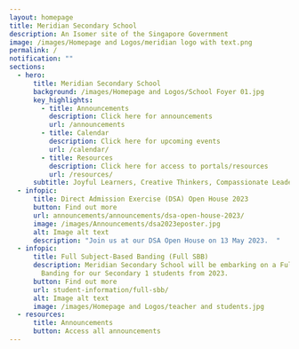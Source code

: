 ```yaml
---
layout: homepage
title: Meridian Secondary School
description: An Isomer site of the Singapore Government
image: /images/Homepage and Logos/meridian logo with text.png
permalink: /
notification: ""
sections:
  - hero:
      title: Meridian Secondary School
      background: /images/Homepage and Logos/School Foyer 01.jpg
      key_highlights:
        - title: Announcements
          description: Click here for announcements
          url: /announcements
        - title: Calendar
          description: Click here for upcoming events
          url: /calendar/
        - title: Resources
          description: Click here for access to portals/resources
          url: /resources/
      subtitle: Joyful Learners, Creative Thinkers, Compassionate Leaders
  - infopic:
      title: Direct Admission Exercise (DSA) Open House 2023
      button: Find out more
      url: announcements/announcements/dsa-open-house-2023/
      image: /images/Announcements/dsa2023eposter.jpg
      alt: Image alt text
      description: "Join us at our DSA Open House on 13 May 2023.  "
  - infopic:
      title: Full Subject-Based Banding (Full SBB)
      description: Meridian Secondary School will be embarking on a Full Subject-Based
        Banding for our Secondary 1 students from 2023.
      button: Find out more
      url: student-information/full-sbb/
      alt: Image alt text
      image: /images/Homepage and Logos/teacher and students.jpg
  - resources:
      title: Announcements
      button: Access all announcements
---
```

